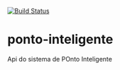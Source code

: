 [![Build Status](https://travis-ci.org/Bergolito/ponto-inteligente.svg?branch=master)](https://travis-ci.org/Bergolito/ponto-inteligente)

# ponto-inteligente
Api do sistema de POnto Inteligente